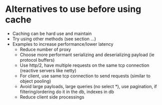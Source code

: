 # Alternatives to use before using cache

- Caching can be hard use and maintain
- Try using other methods (see section ...)
- Examples to increase performance/lower latency
  - Reduce number of proxy
  - Choose more performant serializing and deserializing payload (ie protocol buffers)
  - Use http/2, have multiple requests on the same tcp connection (reactive servers like netty)
  - For client, use same tcp connection to send requests (similar to object pooling)
  - Avoid large payloads, large queries (no select *), use pagination, if filtering/ordering do it in the db, indexes in db
  - Reduce client side processings
